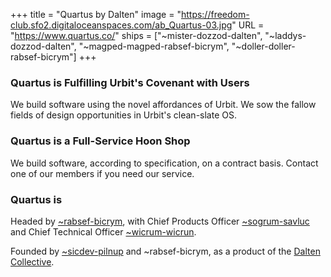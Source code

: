 +++
title = "Quartus by Dalten"
image = "https://freedom-club.sfo2.digitaloceanspaces.com/ab_Quartus-03.jpg"
URL = "https://www.quartus.co/"
ships = ["~mister-dozzod-dalten", "~laddys-dozzod-dalten", "~magped-magped-rabsef-bicrym", "~doller-doller-rabsef-bicrym"]
+++

### Quartus is Fulfilling Urbit's Covenant with Users

We build software using the novel affordances of Urbit. We sow the fallow fields of design opportunities in Urbit's clean-slate OS.

### Quartus is a Full-Service Hoon Shop

We build software, according to specification, on a contract basis. Contact one of our members if you need our service.

### Quartus is

Headed by [~rabsef-bicrym](https://urbit.org/ids/~rabsef-bicrym), with Chief Products Officer [~sogrum-savluc](https://urbit.org/ids/~sogrum-savluc) and Chief Technical Officer [~wicrum-wicrun](https://urbit.org/ids/~wicrum-wicrun).

Founded by [~sicdev-pilnup](https://urbit.org/ids/~sicdev-pilnup) and ~rabsef-bicrym, as a product of the [Dalten Collective](https://dalten.org/).
